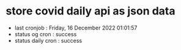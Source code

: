 # store covid daily api as json data

- last cronjob : Friday, 16 December 2022 01:01:57
- status og cron : success
- status daily cron : success
      
      